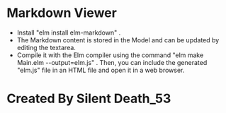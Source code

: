 # Markdown Viewer

- Install "elm install elm-markdown" .
- The Markdown content is stored in the Model and can be updated by editing the textarea.
- Compile it with the Elm compiler using the command "elm make Main.elm --output=elm.js" . Then, you can include the generated "elm.js" file in an HTML file and open it in a web browser.

# Created By Silent Death_53
